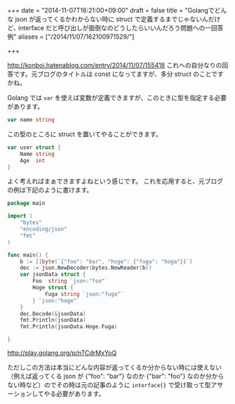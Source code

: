 +++
date = "2014-11-07T16:21:00+09:00"
draft = false
title = "Golangでどんな json が返ってくるかわからない時に struct で定義するまでじゃないんだけど､ interface だと呼び出しが面倒なのどうしたらいいんだろう問題への一回答例"
aliases = ["/2014/11/07/162100971529/"]

+++

http://konboi.hatenablog.com/entry/2014/11/07/155418 これへの自分なりの回答です。元ブログのタイトルは const になってますが、多分 struct のことですかね。

Golang では `var` を使えば変数が定義できますが、このときに型を指定する必要があります。

```go
var name string
```

この型のところに struct を置いてやることができます。

```go
var user struct {
    Name string
    Age  int
}
```

よく考えればまぁできますよねという感じです。
これを応用すると、元ブログの例は下記のように書けます。

```go
package main

import (
    "bytes"
    "encoding/json"
    "fmt"
)

func main() {
    b := []byte(`{"foo": "bar", "hoge": {"fuga": "hoga"}}`)
    dec := json.NewDecoder(bytes.NewReader(b))
    var jsonData struct {
        Foo  string `json:"foo"`
        Hoge struct {
            Fuga string `json:"fuga"`
        } `json:"hoge"`
    }
    dec.Decode(&jsonData)
    fmt.Println(jsonData)
    fmt.Println(jsonData.Hoge.Fuga)

}
```

http://play.golang.org/p/nTCdrMxYoQ

ただしこの方法は本当にどんな内容が返ってくるか分からない時には使えない（例えば返ってくる json が {"foo": "bar"} なのか {"bar": "foo"} なのか分からない時など）のでその時は元の記事のように `interface{}` で受け取って型アサーションしてやる必要があります。
